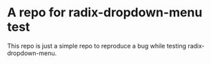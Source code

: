# A repo for radix-dropdown-menu test

This repo is just a simple repo to reproduce a bug while testing radix-dropdown-menu.

